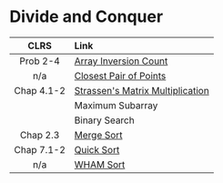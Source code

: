 # Divide and Conquer

| **CLRS** | **Link** |
|:---:|:---|
| Prob 2-4 | [Array Inversion Count](https://github.com/pl3onasm/Algorithms/tree/main/algorithms/divide-and-conquer/array-inversion-count)
| n/a | [Closest Pair of Points](https://github.com/pl3onasm/Algorithms/tree/main/algorithms/divide-and-conquer/closest-pair-of-points)
| Chap 4.1-2 | [Strassen's Matrix Multiplication](https://github.com/pl3onasm/AADS/tree/main/algorithms/divide-and-conquer/strassen)
| | Maximum Subarray
| | Binary Search
| Chap 2.3 | [Merge Sort](https://github.com/pl3onasm/Algorithms/tree/main/algorithms/sorting/merge-sort)
| Chap 7.1-2 | [Quick Sort](https://github.com/pl3onasm/Algorithms/tree/main/algorithms/sorting/quick-sort)
| n/a | [WHAM Sort](https://github.com/pl3onasm/Algorithms/tree/main/algorithms/sorting/wham-sort)
